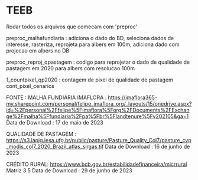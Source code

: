 # TEEB


Rodar todos os arquivos que comecam com 'preproc'

preproc_malhafundiaria : adiciona o dado do BD, seleciona dados de interesse, 
rasteriza, reprojeta para albers em 100m, adiciona dado com projecao em albers no DB

preproc_reproj_qpastagem : codigo para reprojetar o dado de qualidade de pastagem em 2020
para albers com resolucao 100m


1_countpixel_qp2020 : contagem de pixel de qualidade de pastagem
cont_pixel_cenarios





FONTE :
MALHA FUNDIÁRIA IMAFLORA :  https://imaflora365-my.sharepoint.com/personal/felipe_imaflora_org/_layouts/15/onedrive.aspx?id=%2Fpersonal%2Ffelipe%5Fimaflora%5Forg%2FDocuments%2FExchange%2Fmalha%5Ffundiaria%2Fpa%5Fbr%5Flandtenure%5Fv202105&ga=1
Data de Download : 17 de maio de 2023

QUALIDADE DE PASTAGEM : https://s3.lapig.iesa.ufg.br/public/pasture/Pasture_Quality_Col7/pasture_cvp_modis_col7_2020_Brazil_atlas_sirgas.tif 
Data de Download : 16 de junho de 2023

CRÉDITO RURAL: https://www.bcb.gov.br/estabilidadefinanceira/micrrural Matriz 3.5
Data de Download : 29 de junho de 2023

